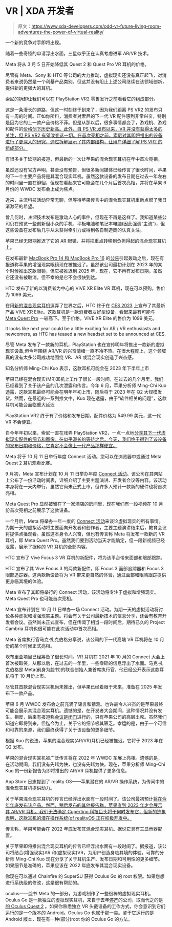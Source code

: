 # VR | XDA 开发者

> 原文：<https://www.xda-developers.com/odd-vr-future-living-room-adventures-the-power-of-virtual-reality/>

[](/samsung-glasses-ring-trademark/)

一个新的竞争对手即将出现。

随着一些奇怪的申请浮出水面，三星似乎正在认真考虑进军 AR/VR 技术。

[](/meta-quest-2-quest-pro-price-drop/)

Meta 将从 3 月 5 日开始降低其 Quest 2 和 Quest Pro VR 耳机的价格。

尽管有 Meta、Sony 和 HTC 等公司的大力推动，虚拟现实还没有真正起飞，对消费者来说仍然是一个利基产品类别。但这并没有阻止上述公司继续在该领域创新，提供新的更强大的耳机。

[](/playstation-vr2-teardown/)

索尼的拆卸让我们可以在 PlayStation VR2 零售发行之前看看它的组成部分。

这是一条漫长的道路，但这一时刻终于到来了，因为我们距离 PS VR2 的发布只有一周的时间。正如你所料，消费者对索尼的下一代 VR 配件感到非常兴奋，特别是因为它的上一款产品价格不菲。但是从那以后，很多事情都变了，游戏机、游戏和配件的[价格创下历史新高。此外，自 PS VR 发布以来，VR 并没有获得太多的关注，但 PS VR2 有望改变这一切。在首次亮相之前，索尼对其即将推出的设备进行了更深入的研究，通过拆解展示了其内部结构，让用户详细了解 PS VR2 的组成部分。](https://www.xda-developers.com/sony-is-raising-the-price-of-the-playstation-5/)

[](/apple-mixed-reality-headset-release-june/)

有很多关于延期的报道，但最新的一次让苹果的混合现实耳机在年中首次亮相。

虽然还没有官方声明，甚至没有预告，但很多新闻媒体已经传言了很长时间，苹果的下一个主要产品将是其混合现实耳机。虽然这款设备的发布日期在过去一年左右的时间里一直在徘徊，但现在看起来它可能会在几个月后首次亮相，并将在苹果 6 月份的 WWDC 发布会上成为焦点。

[](/anticipating-apple-mixed-reality/)

近来，主流科技活动异常无聊，但等待苹果传言中的混合现实耳机重新点燃了我日渐渺茫的希望。

曾几何时，*主流*技术发布是激动人心的事件，但现在不再是这样了。我知道某些公司仍在预览一些创新但小众的手机、平板电脑和笔记本电脑(因此强调“主流”)，但这些设备在发布后几乎从未获得牵引力或得到各自制造商的认真关注。

[](/apple-ar-glasses-postponed/)

苹果已经无限期推迟了它的 AR 眼镜，并将把重点转移到负担得起的混合现实耳机上。

在发布最新 [MacBook Pro 14 和 MacBook Pro 16](https://www.xda-developers.com/macbook-pro-2023/) 的[公告](https://www.xda-developers.com/macbook-pro-2023-launch/)引起轰动之后，现在有报道称苹果的增强现实眼镜现在被推迟了。虽然该公司最初计划在 2023 年的某个时候推出这款眼镜，但它被推迟到 2025 年，现在，它不再有发布日期。虽然它还没有被取消，但不幸的是它不会很快到达。

[](/htc-vive-xr-elite-vr-headset-release/)

HTC 发布了新的以消费者为中心的 VIVE XR Elite VR 耳机，现在可以预购，售价为 1099 美元。

在用[新的混合现实耳机](https://www.xda-developers.com/htc-teases-new-vr-headset-ahead-of-ces/)逗弄了世界之后，HTC 终于在 [CES 2023](https://www.xda-developers.com/ces-2023/) 上宣布了其最新产品 VIVE XR Elite。这款耳机是一款消费者友好型设备，看起来最有可能与 [Meta Quest Pro](https://www.xda-developers.com/meta-quest-pro-launch/) 一较高下。至于价格，VIVE XR Elite 的售价为 1099 美元。

[](/htc-teases-new-vr-headset-ahead-of-ces/)

It looks like next year could be a little exciting for AR / VR enthusiasts and newcomers, as HTC has teased a new headset set to be announced at CES.

尽管 Meta 发布了一款新的耳机，PlayStation 也在宣传明年将推出一款新的虚拟现实设备,但今年围绕 AR/VR 的兴奋情绪一直不冷不热。在很大程度上，这个领域真的没有太多公司成功地围绕 VR、AR 或混合现实创造了兴奋感。

[](/apple-mixed-reality-headset-shipment-delays-leak/)

知名分析师 Ming-Chi Kuo 表示，这款耳机可能会在 2023 年下半年上市

苹果已经在混合现实(MR)耳机上工作了很长一段时间，在过去的几个月里，我们已经看到了关于该产品的几次泄露和传言。今年 6 月，苹果分析师 Ming-Chi Kuo 透露，这款耳机最终可能会在明年年初上市，随后将于 2023 年在 Q2 大规模发货。然而，在最近的一系列推文中，Kuo 现在透露，由于“软件相关的问题”，这款耳机可能会面临重大延迟

[](/playstation-vr2-february-54999/)

PlayStation VR2 终于有了价格和发布日期，配件价格为 549.99 美元，这一代 VR 不会便宜。

自今年年初以来，索尼一直在戏弄 PlayStation VR2，一点一点地[分享其下一代虚拟现实配件的细节和图像。在似乎漫长的等待之后，今天，我们终于得到了该设备的发布日期和价格，它肯定不会像上一代产品那样便宜。](https://www.xda-developers.com/sony-next-vr-headset-psvr-2/)

[](/watch-the-meta-connect-2022-event/)

Meta 将于 10 月 11 日举行年度 Connect 活动。您可以在浏览器中或通过 Meta Quest 2 耳机观看比赛。

9 月初，Meta 宣布计划在 10 月 11 日举办年度 [Connect 活动](https://www.xda-developers.com/meta-announces-connect-event-for-october-11/)。该公司在其网站上公布了一份活动时间表，详细介绍了主要主题演讲、开发者会议等内容。该活动本身将在一天内举行，虽然它尚未正式上市，但许多人预计一款新的硬件也将首次亮相。

[](/meta-quest-pro-gets-leaked-in-new-video/)

Meta Quest Pro 显然被留在了一家酒店的房间里，现在我们有一段视频在 10 月份首次亮相之前展示了这款设备。

一个月后，Meta 将举办一年一度的 [Connect 活动](https://www.xda-developers.com/meta-announces-connect-event-for-october-11/)来谈论虚拟现实的所有事情。为期一天的虚拟活动将主要面向开发者和创作者，主要主题演讲结束后，教育会议将提供点播观看。虽然这本身令人兴奋，但也有传言称 Meta 将发布一款新的 VR 耳机，即 Meta Quest Pro。虽然我们要到活动当天才能确定，但一段新视频已经泄露，展示了据称的 VR 耳机的全部内容。

[](/htc-announces-focus-3-facial-tracker-and-focus-3-eye-tracker/)

HTC 宣布了 Vive Focus 3 VR 耳机的新配件，将为该平台带来面部和眼部跟踪。

HTC 宣布了其 Vive Focus 3 的两款新配件，即 Focus 3 面部追踪器和 Focus 3 眼部追踪器。这两款新设备将为 VR 带来更自然的体验，通过面部和眼睛跟踪提供更身临其境的体验。

[](/meta-announces-connect-event-for-october-11/)

Meta 宣布了其即将举行的 Connect 活动，该活动将专注于虚拟和增强现实。Meta Quest Pro 也可能首次亮相。

Meta 宣布计划在 10 月 11 日举办一场 Connect 活动。为期一天的虚拟活动将讨论各种虚拟和增强现实主题。将会有关于公司最新技术的信息分享，还会有教育开发者会议。虽然尚未正式宣布，但在传闻了相当一段时间后，期待已久的 Project Cambria 耳机也很可能在此次活动中首次亮相。

[](/metas-high-end-vr-headset-will-launch-in-october/)

Meta 首席执行官马克·扎克伯格分享说，该公司的下一代高端 VR 耳机将在 10 月份的某个时候正式亮相。

坎布里亚项目已经筹备了很长时间。VR 耳机在 2021 年 10 月的 Connect 大会上首次被取笑，从那以后，在过去的一年里，一些零碎的信息浮出了水面。马克·扎克伯格是 Meta(前身为脸书)的联合创始人兼首席执行官，他已经公开表示这款耳机将于 10 月份上市。

[](/apple-second-generation-mixed-reality-headset-could-come-at-all-price-points/)

尽管其首款混合现实耳机尚未推出，但苹果已经着眼于未来，准备在 2025 年发布下一款产品。

苹果 6 月 WWDC 发布会之前充满了谣言和猜测。也许最令人兴奋的是苹果最终可能会展示其混合现实耳机。遗憾的是，在开发者大会期间，这种情况并没有发生。相反，后来有报道称[会议是闭门](https://www.xda-developers.com/apple-mixed-reality-headset/)进行的，只有苹果公司的高层出席。虽然我们知道它即将到来，但迄今为止，关于它的细节极其匮乏。幸运的是，由于一个可信和可靠的来源，我们最终获得了关于该设备的更多细节。

[](/apple-mixed-reality-headset-leak-q2-2023/)

根据 Kuo 的说法，苹果的混合现实(AR/VR)耳机已经被推迟。它将于 2023 年在 Q2 发布。

苹果的混合现实耳机被广泛传言将在 2022 年 WWDC 车展上亮相。遗憾的是，在活动期间，我们没有先睹为快，也没有先睹为快。现在，苹果分析师 Ming-Chi Kuo 的一份新报告为即将推出的 AR/VR 耳机提供了更多信息。

[](/app-store-logs-reference-realityos/)

App Store 日志提到了 reality OS——苹果潜在的 AR/VR 操作系统，为传闻中的混合现实耳机提供动力。

关于苹果混合现实耳机的传言已经浮出水面有一段时间了。该公司最初预计[将在今年年底发布该产品。然而，稍后发布的其他报告称，苹果直到 2023 年才会展示其 AR/VR 耳机。我们无法确定 Cupertino 科技巨头将于何时发布它，但新的迹象表明，这款耳机的潜在操作系统(of realityOS 正在积极开发中。](https://www.xda-developers.com/apple-reportedly-launch-mixed-reality-headset-end-of-year/)

[](/apple-reportedly-launch-mixed-reality-headset-end-of-year/)

传言称，苹果可能会在 2022 年底发布其混合现实耳机。据说它具有三显示器配置。

关于苹果即将推出混合现实耳机的传言已经浮出水面有一段时间了。据报道，该公司将结合(增强现实)AR 和(虚拟现实)VR，为用户创造身临其境的体验。可靠的分析师 Ming-Chi Kuo 现在分享了关于耳机生产、发布日期和可用性的更多细节。如果细节是准确的，苹果应该在 2022 年底发布其混合现实设备。

[](/oculus-go-partial-root/)

你现在可以通过 Chainfire 的 SuperSU 获得 Oculus Go 的 root 权限。如果您想进行系统级的修改，这是很有帮助的。

oculus——脸书 Meta 的一部分，为游戏制作了一些很棒的虚拟现实耳机。Oculus Go 是一款独立的虚拟现实耳机，来自于去年[停产](https://www.xda-developers.com/facebook-discontinues-affordable-oculus-go-vr-headset/)的公司，取而代之的是[的 Oculus Quest 2](https://www.xda-developers.com/oculus-quest-2-best-tech-purchase-of-the-year/) 。如果你熟悉独立 VR 头戴设备的工作方式，你会意识到它们运行的是一个版本的 Android。Oculus Go 也属于那一类。鉴于它运行的是 Android 版本，现在有一种(部分)root 你的 Oculus Go 的方法。
